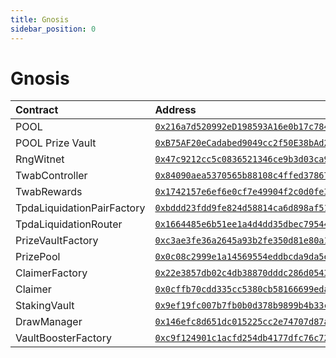 ```yaml
---
title: Gnosis
sidebar_position: 0
---
```


# Gnosis

| Contract | Address |
| :--- | :--- |
| POOL | [`0x216a7d520992eD198593A16e0b17c784c9cdc660`](https://gnosisscan.io/address/0x216a7d520992eD198593A16e0b17c784c9cdc660) |
| POOL Prize Vault | [`0xB75AF20eCadabed9049cc2f50E38bAd2768b35cf`](https://gnosisscan.io/token/0xB75AF20eCadabed9049cc2f50E38bAd2768b35cf) |
| RngWitnet | [`0x47c9212cc5c0836521346ce9b3d03ca91edf1123`](https://gnosisscan.io/address/0x47c9212cc5c0836521346ce9b3d03ca91edf1123) |
| TwabController | [`0x84090aea5370565b88108c4ffed378672a8afde6`](https://gnosisscan.io/address/0x84090aea5370565b88108c4ffed378672a8afde6) |
| TwabRewards | [`0x1742157e6ef6e0cf7e49904f2c0d0fe38a276942`](https://gnosisscan.io/address/0x1742157e6ef6e0cf7e49904f2c0d0fe38a276942) |
| TpdaLiquidationPairFactory | [`0xbddd23fdd9fe824d58814ca6d898af518676368a`](https://gnosisscan.io/address/0xbddd23fdd9fe824d58814ca6d898af518676368a) |
| TpdaLiquidationRouter | [`0x1664485e6b51ee1a4d4dd35dbec79544a5d006c9`](https://gnosisscan.io/address/0x1664485e6b51ee1a4d4dd35dbec79544a5d006c9) |
| PrizeVaultFactory | [`0xc3ae3fe36a2645a93b2fe350d81e80a14831e2a6`](https://gnosisscan.io/address/0xc3ae3fe36a2645a93b2fe350d81e80a14831e2a6) |
| PrizePool | [`0x0c08c2999e1a14569554eddbcda9da5e1918120f`](https://gnosisscan.io/address/0x0c08c2999e1a14569554eddbcda9da5e1918120f) |
| ClaimerFactory | [`0x22e3857db02c4db38870dddc286d0543869ea47e`](https://gnosisscan.io/address/0x22e3857db02c4db38870dddc286d0543869ea47e) |
| Claimer | [`0x0cffb70cdd335cc5380cb58166699edaa2b0bbfa`](https://gnosisscan.io/address/0x0cffb70cdd335cc5380cb58166699edaa2b0bbfa) |
| StakingVault | [`0x9ef19fc007b7fb0b0d378b9899b4b33c200ef172`](https://gnosisscan.io/address/0x9ef19fc007b7fb0b0d378b9899b4b33c200ef172) |
| DrawManager | [`0x146efc8d651dc015225cc2e74707d87aa4d09067`](https://gnosisscan.io/address/0x146efc8d651dc015225cc2e74707d87aa4d09067) |
| VaultBoosterFactory | [`0xc9f124901c1acfd254db4177dfc76c72c01c4a78`](https://gnosisscan.io/address/0xc9f124901c1acfd254db4177dfc76c72c01c4a78) |

